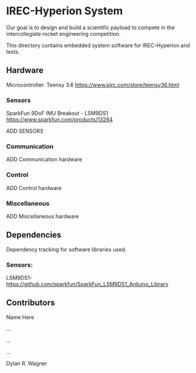 # IREC-Hyperion System
Our goal is to design and build a scientific payload to compete in the intercollegiate rocket engineering competition. 

This directory contains embedded system software for IREC-Hyperion and tests.

## Hardware
Microcontroller: Teensy 3.6
https://www.pjrc.com/store/teensy36.html
### Sensors
SparkFun 9DoF IMU Breakout - LSM9DS1
https://www.sparkfun.com/products/13284


ADD SENSORS

### Communication
ADD Communication hardware

### Control
ADD Control hardware

### Miscellaneous
ADD Miscellaneous hardware

## Dependencies
Dependency tracking for software libraries used.  
### Sensors:

LSM9DS1-https://github.com/sparkfun/SparkFun_LSM9DS1_Arduino_Library

## Contributors
Name Here

...

...

...

Dylan R. Wagner 